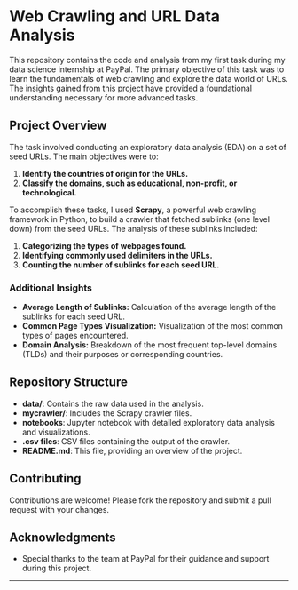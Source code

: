 # Web Crawling and URL Data Analysis

This repository contains the code and analysis from my first task during my data science internship at PayPal. The primary objective of this task was to learn the fundamentals of web crawling and explore the data world of URLs. The insights gained from this project have provided a foundational understanding necessary for more advanced tasks.

## Project Overview

The task involved conducting an exploratory data analysis (EDA) on a set of seed URLs. The main objectives were to:

1. **Identify the countries of origin for the URLs.**
2. **Classify the domains, such as educational, non-profit, or technological.**

To accomplish these tasks, I used **Scrapy**, a powerful web crawling framework in Python, to build a crawler that fetched sublinks (one level down) from the seed URLs. The analysis of these sublinks included:

1. **Categorizing the types of webpages found.**
2. **Identifying commonly used delimiters in the URLs.**
3. **Counting the number of sublinks for each seed URL.**

### Additional Insights

- **Average Length of Sublinks:** Calculation of the average length of the sublinks for each seed URL.
- **Common Page Types Visualization:** Visualization of the most common types of pages encountered.
- **Domain Analysis:** Breakdown of the most frequent top-level domains (TLDs) and their purposes or corresponding countries.


## Repository Structure

- **data/**: Contains the raw data used in the analysis.
- **mycrawler/**: Includes the Scrapy crawler files.
- **notebooks**: Jupyter notebook with detailed exploratory data analysis and visualizations.
- **.csv files**: CSV files containing the output of the crawler.
- **README.md**: This file, providing an overview of the project.


## Contributing

Contributions are welcome! Please fork the repository and submit a pull request with your changes.


## Acknowledgments

- Special thanks to the team at PayPal for their guidance and support during this project.

---
